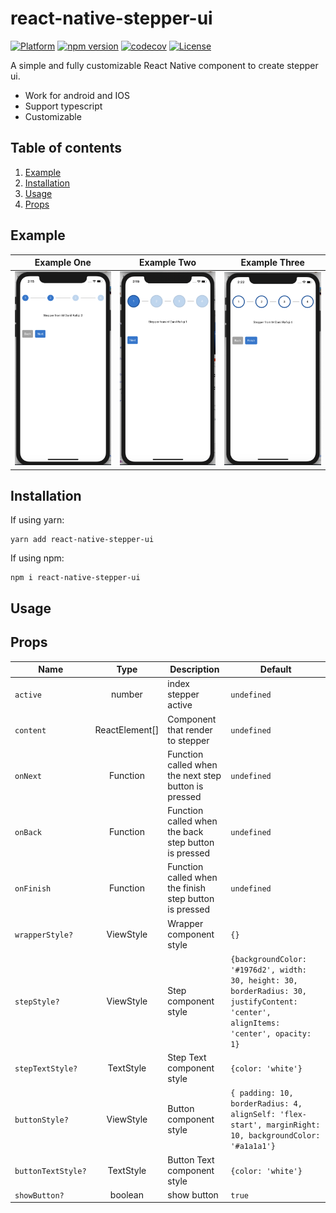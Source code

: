 # react-native-stepper-ui

[![Platform](https://img.shields.io/badge/platform-react--native-lightgrey.svg)](http://facebook.github.io/react-native/)
[![npm version](http://img.shields.io/npm/v/react-native-stepper-ui.svg)](https://www.npmjs.com/package/react-native-stepper-ui)
[![codecov](https://codecov.io/gh/danilrafiqi/react-native-stepper-ui/branch/master/graph/badge.svg)](https://codecov.io/gh/danilrafiqi/react-native-stepper-ui)
[![License](https://img.shields.io/badge/license-MIT-blue.svg)](https://raw.github.com/danilrafiqi/react-native-stepper-ui/master/LICENSE)

A simple and fully customizable React Native component to create stepper ui.

- Work for android and IOS
- Support typescript
- Customizable

## Table of contents

1. [Example](#example)
2. [Installation](#installation)
3. [Usage](#usage)
4. [Props](#props)

## Example

|                Example One                |                Example Two                |               Example Three               |
| :---------------------------------------: | :---------------------------------------: | :---------------------------------------: |
| ![](assets/react-native-stepper-ui-1.png) | ![](assets/react-native-stepper-ui-2.png) | ![](assets/react-native-stepper-ui-3.png) |

## Installation

If using yarn:

```
yarn add react-native-stepper-ui
```

If using npm:

```
npm i react-native-stepper-ui
```

## Usage

## Props

| Name               |      Type      | Description                                            | Default                                                                                                                             |
| ------------------ | :------------: | ------------------------------------------------------ | ----------------------------------------------------------------------------------------------------------------------------------- |
| `active`           |     number     | index stepper active                                   | `undefined`                                                                                                                         |
| `content`          | ReactElement[] | Component that render to stepper                       | `undefined`                                                                                                                         |
| `onNext`           |    Function    | Function called when the next step button is pressed   | `undefined`                                                                                                                         |
| `onBack`           |    Function    | Function called when the back step button is pressed   | `undefined`                                                                                                                         |
| `onFinish`         |    Function    | Function called when the finish step button is pressed | `undefined`                                                                                                                         |
| `wrapperStyle?`    |   ViewStyle    | Wrapper component style                                | `{}`                                                                                                                                |
| `stepStyle?`       |   ViewStyle    | Step component style                                   | `{backgroundColor: '#1976d2', width: 30, height: 30, borderRadius: 30, justifyContent: 'center', alignItems: 'center', opacity: 1}` |
| `stepTextStyle?`   |   TextStyle    | Step Text component style                              | `{color: 'white'}`                                                                                                                  |
| `buttonStyle?`     |   ViewStyle    | Button component style                                 | `{ padding: 10, borderRadius: 4, alignSelf: 'flex-start', marginRight: 10, backgroundColor: '#a1a1a1'}`                             |
| `buttonTextStyle?` |   TextStyle    | Button Text component style                            | `{color: 'white'}`                                                                                                                  |
| `showButton?`      |    boolean     | show button                                            | `true`                                                                                                                              |
